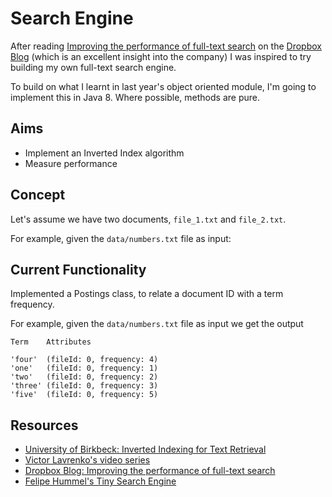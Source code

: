 Search Engine
=============
After reading [Improving the performance of full-text search](https://blogs.dropbox.com/tech/2016/09/improving-the-performance-of-full-text-search/) on the [Dropbox Blog](https://blogs.dropbox.com/dropbox/) (which is an excellent insight into the company) I was inspired to try building my own full-text search engine.

To build on what I learnt in last year's object oriented module, I'm going to implement this in Java 8.
Where possible, methods are pure.

Aims
----
- Implement an Inverted Index algorithm
- Measure performance

Concept
-------
Let's assume we have two documents, `file_1.txt` and `file_2.txt`.

For example, given the `data/numbers.txt` file as input:

Current Functionality
---------------------
Implemented a Postings class, to relate a document ID with a term frequency.

For example, given the `data/numbers.txt` file as input we get the output

```
Term    Attributes

'four'  (fileId: 0, frequency: 4)
'one'   (fileId: 0, frequency: 1)
'two'   (fileId: 0, frequency: 2)
'three'	(fileId: 0, frequency: 3)
'five'  (fileId: 0, frequency: 5)
```

Resources
---------
- [University of Birkbeck: Inverted Indexing for Text
 Retrieval](http://www.dcs.bbk.ac.uk/~dell/teaching/cc/book/ditp/ditp_ch4.pdf)  
- [Victor Lavrenko's video series](https://www.youtube.com/watch?v=Mlp8hlKwETs)  
- [Dropbox Blog: Improving the performance of full-text search](https://blogs.dropbox.com/tech/2016/09/improving-the-performance-of-full-text-search/)  
- [Felipe Hummel's Tiny Search Engine](https://github.com/felipehummel/TinySearchEngine/blob/master/scala/tinySearch.scala)
